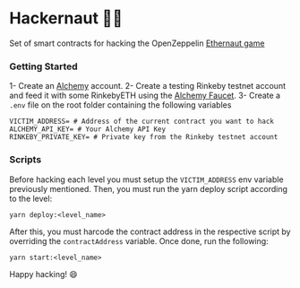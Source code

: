 # Hackernaut 🧑‍🚀
Set of smart contracts for hacking the OpenZeppelin [Ethernaut game](https://ethernaut.openzeppelin.com/)

### Getting Started

1- Create an [Alchemy](https://www.alchemy.com/) account.
2- Create a testing Rinkeby testnet account and feed it with some RinkebyETH using the [Alchemy Faucet](https://rinkebyfaucet.com/).
3- Create a `.env` file on the root folder containing the following variables

```shell
VICTIM_ADDRESS= # Address of the current contract you want to hack
ALCHEMY_API_KEY= # Your Alchemy API Key
RINKEBY_PRIVATE_KEY= # Private key from the Rinkeby testnet account
```

### Scripts
Before hacking each level you must setup the `VICTIM_ADDRESS` env variable previously mentioned. Then, you must run the yarn deploy script according to the level:

```shell
yarn deploy:<level_name>
```
After this, you must harcode the contract address in the respective script by overriding the `contractAddress` variable. Once done, run the following:

```shell
yarn start:<level_name>
```

Happy hacking! 😄